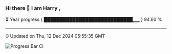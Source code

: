 ### Hi there 👋 I am Harry , 

⏳ Year progress { ████████████████████████████▁▁ } 94.60 %

---

⏰ Updated on Thu, 12 Dec 2024 05:55:35 GMT

![Progress Bar CI](https://github.com/duykhang68/duykhang68/workflows/Progress%20Bar%20CI/badge.svg)
